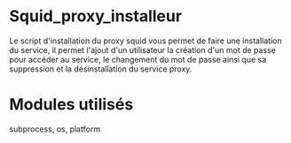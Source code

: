 # Squid_proxy_installeur

Le script d'installation du proxy squid vous permet de faire une installation du service, il permet l'ajout d'un utilisateur la création d'un mot de passe pour accéder au service, le changement du mot de passe ainsi que sa suppression et la désinstallation du service proxy.

# Modules utilisés 

subprocess, os, platform
